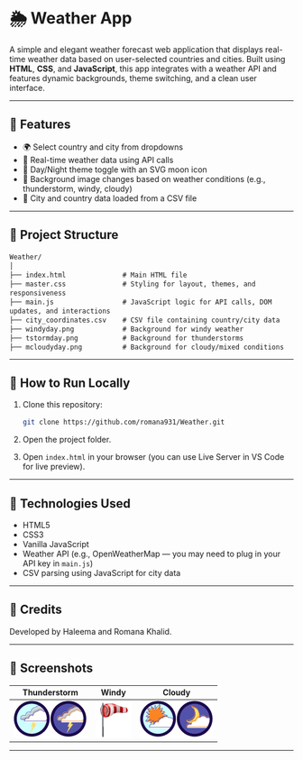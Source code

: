 
# 🌦️ Weather App

A simple and elegant weather forecast web application that displays real-time weather data based on user-selected countries and cities. Built using **HTML**, **CSS**, and **JavaScript**, this app integrates with a weather API and features dynamic backgrounds, theme switching, and a clean user interface.

---

## 🔧 Features

- 🌍 Select country and city from dropdowns  
- 📡 Real-time weather data using API calls  
- 🎨 Day/Night theme toggle with an SVG moon icon  
- 🌈 Background image changes based on weather conditions (e.g., thunderstorm, windy, cloudy)  
- 📁 City and country data loaded from a CSV file

---

## 📁 Project Structure

```
Weather/
│
├── index.html              # Main HTML file
├── master.css              # Styling for layout, themes, and responsiveness
├── main.js                 # JavaScript logic for API calls, DOM updates, and interactions
├── city_coordinates.csv    # CSV file containing country/city data
├── windyday.png            # Background for windy weather
├── tstormday.png           # Background for thunderstorms
├── mcloudyday.png          # Background for cloudy/mixed conditions
```

---

## 🚀 How to Run Locally

1. Clone this repository:
   ```bash
   git clone https://github.com/romana931/Weather.git
   ```

2. Open the project folder.

3. Open `index.html` in your browser (you can use Live Server in VS Code for live preview).

---

## 🧠 Technologies Used

- HTML5  
- CSS3  
- Vanilla JavaScript  
- Weather API (e.g., OpenWeatherMap — you may need to plug in your API key in `main.js`)  
- CSV parsing using JavaScript for city data

---

## 🤝 Credits

Developed by Haleema and Romana Khalid.

---

## 📸 Screenshots

| Thunderstorm | Windy | Cloudy |
|--------------|-------|--------|
| ![Thunderstorm](tstormday.png) | ![Windy](windyday.png) | ![Cloudy](mcloudyday.png) |

---

